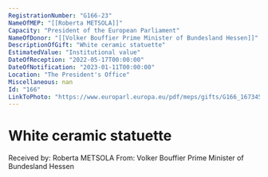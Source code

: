 ```yaml
---
RegistrationNumber: "G166-23"
NameOfMEP: "[[Roberta METSOLA]]"
Capacity: "President of the European Parliament"
NameOfDonor: "[[Volker Bouffier Prime Minister of Bundesland Hessen]]"
DescriptionOfGift: "White ceramic statuette"
EstimatedValue: "Institutional value"
DateOfReception: "2022-05-17T00:00:00"
DateOfNotification: "2023-01-11T00:00:00"
Location: "The President's Office"
Miscellaneous: nan
Id: "166"
LinkToPhoto: "https://www.europarl.europa.eu/pdf/meps/gifts/G166_1673458255621.jpeg#"
---
```


# White ceramic statuette

Received by: Roberta METSOLA
From: Volker Bouffier Prime Minister of Bundesland Hessen
